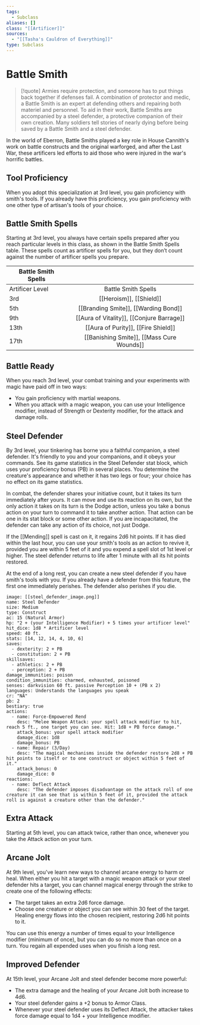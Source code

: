 ```yaml
---
tags:
  - Subclass
aliases: []
class: "[[Artificer]]"
sources:
  - "[[Tasha's Cauldron of Everything]]"
type: Subclass
---
```


# Battle Smith

>[!quote] Armies require protection, and someone has to put things back together if defenses fail. A combination of protector and medic, a Battle Smith is an expert at defending others and repairing both materiel and personnel. To aid in their work, Battle Smiths are accompanied by a steel defender, a protective companion of their own creation. Many soldiers tell stories of nearly dying before being saved by a Battle Smith and a steel defender.

In the world of Eberron, Battle Smiths played a key role in House Cannith's work on battle constructs and the original warforged, and after the Last War, these artificers led efforts to aid those who were injured in the war's horrific battles.

## Tool Proficiency

When you adopt this specialization at 3rd level, you gain proficiency with smith's tools. If you already have this proficiency, you gain proficiency with one other type of artisan's tools of your choice.

## Battle Smith Spells

Starting at 3rd level, you always have certain spells prepared after you reach particular levels in this class, as shown in the Battle Smith Spells table. These spells count as artificer spells for you, but they don’t count against the number of artificer spells you prepare.

| Battle Smith Spells |                                           |
| ------------------- |:-----------------------------------------:|
| Artificer Level     |            Battle Smith Spells            |
| 3rd                 |          [[Heroism]], [[Shield]]          |
| 5th                 |   [[Branding Smite]], [[Warding Bond]]    |
| 9th                 | [[Aura of Vitality]], [[Conjure Barrage]] |
| 13th                |    [[Aura of Purity]], [[Fire Shield]]    |
| 17th                | [[Banishing Smite]], [[Mass Cure Wounds]] |

## Battle Ready

When you reach 3rd level, your combat training and your experiments with magic have paid off in two ways:
- You gain proficiency with martial weapons.
- When you attack with a magic weapon, you can use your Intelligence modifier, instead of Strength or Dexterity modifier, for the attack and damage rolls.

## Steel Defender

By 3rd level, your tinkering has borne you a faithful companion, a steel defender. It's friendly to you and your companions, and it obeys your commands. See its game statistics in the Steel Defender stat block, which uses your proficiency bonus (PB) in several places. You determine the creature's appearance and whether it has two legs or four; your choice has no effect on its game statistics.

In combat, the defender shares your initiative count, but it takes its turn immediately after yours. It can move and use its reaction on its own, but the only action it takes on its turn is the Dodge action, unless you take a bonus action on your turn to command it to take another action. That action can be one in its stat block or some other action. If you are incapacitated, the defender can take any action of its choice, not just Dodge.

If the [[Mending]] spell is cast on it, it regains 2d6 hit points. If it has died within the last hour, you can use your smith's tools as an action to revive it, provided you are within 5 feet of it and you expend a spell slot of 1st level or higher. The steel defender returns to life after 1 minute with all its hit points restored.

At the end of a long rest, you can create a new steel defender if you have smith's tools with you. If you already have a defender from this feature, the first one immediately perishes. The defender also perishes if you die.

```statblock
image: [[steel_defender_image.png]]
name: Steel Defender
size: Medium
type: Construct
ac: 15 (Natural Armor)
hp: "2 + (your Intelligence Modifier) + 5 times your artificer level"
hit_dice: 1d8 * Artificer level
speed: 40 ft.
stats: [14, 12, 14, 4, 10, 6]
saves:
  - dexterity: 2 + PB
  - constitution: 2 + PB
skillsaves:
  - athletics: 2 + PB
  - perception: 2 + PB
damage_immunities: poison
condition_immunities: charmed, exhausted, poisoned
senses: darkvision 60 ft. passive Perception 10 + (PB x 2)
languages: Understands the languages you speak 
cr: "NA"
pb: 2
bestiary: true
actions:
  - name: Force-Empowered Rend
    desc: "Melee Weapon Attack: your spell attack modifier to hit, reach 5 ft., one target you can see. Hit: 1d8 + PB force damage."
    attack_bonus: your spell attack modifier
    damage_dice: 1d8
    damage_bonus: PB
  - name: Repair (3/Day)
    desc: "The magical mechanisms inside the defender restore 2d8 + PB hit points to itself or to one construct or object within 5 feet of it."
    attack_bonus: 0
    damage_dice: 0
reactions:
  - name: Deflect Attack
    desc: "The defender imposes disadvantage on the attack roll of one creature it can see that is within 5 feet of it, provided the attack roll is against a creature other than the defender."
```

## Extra Attack

Starting at 5th level, you can attack twice, rather than once, whenever you take the Attack action on your turn.

## Arcane Jolt

At 9th level, you've learn new ways to channel arcane energy to harm or heal. When either you hit a target with a magic weapon attack or your steel defender hits a target, you can channel magical energy through the strike to create one of the following effects:
- The target takes an extra 2d6 force damage.
- Choose one creature or object you can see within 30 feet of the target. Healing energy flows into the chosen recipient, restoring 2d6 hit points to it.

You can use this energy a number of times equal to your Intelligence modifier (minimum of once), but you can do so no more than once on a turn. You regain all expended uses when you finish a long rest.

## Improved Defender

At 15th level, your Arcane Jolt and steel defender become more powerful:
- The extra damage and the healing of your Arcane Jolt both increase to 4d6.
- Your steel defender gains a +2 bonus to Armor Class.
- Whenever your steel defender uses its Deflect Attack, the attacker takes force damage equal to 1d4 + your Intelligence modifier.
